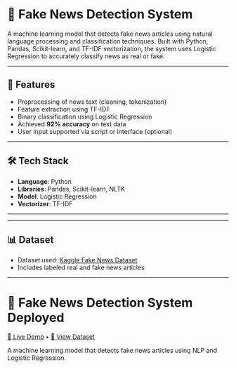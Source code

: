 # 📰 Fake News Detection System

A machine learning model that detects fake news articles using natural language processing and classification techniques. Built with Python, Pandas, Scikit-learn, and TF-IDF vectorization, the system uses Logistic Regression to accurately classify news as real or fake.

---

## 🚀 Features

- Preprocessing of news text (cleaning, tokenization)
- Feature extraction using TF-IDF
- Binary classification using Logistic Regression
- Achieved **92% accuracy** on test data
- User input supported via script or interface (optional)

---

## 🛠️ Tech Stack

- **Language**: Python
- **Libraries**: Pandas, Scikit-learn, NLTK
- **Model**: Logistic Regression
- **Vectorizer**: TF-IDF

---


---

## 📊 Dataset

- Dataset used: [Kaggle Fake News Dataset](https://www.kaggle.com/clmentbisaillon/fake-and-real-news-dataset) 
- Includes labeled real and fake news articles

---

# 📰 Fake News Detection System Deployed

[🔗 Live Demo](http://127.0.0.1:5000/) • [📂 View Dataset](https://www.kaggle.com/clmentbisaillon/fake-and-real-news-dataset)

A machine learning model that detects fake news articles using NLP and Logistic Regression.
